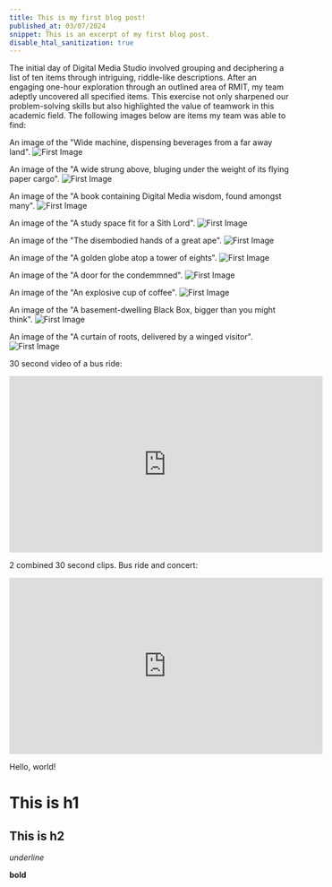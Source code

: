 ```yaml
---
title: This is my first blog post!
published_at: 03/07/2024
snippet: This is an excerpt of my first blog post.
disable_htal_sanitization: true
---
```


The initial day of Digital Media Studio involved grouping and deciphering a list of ten items through intriguing, riddle-like descriptions. After an engaging one-hour exploration through an outlined area of RMIT, my team adeptly uncovered all specified items. This exercise not only sharpened our problem-solving skills but also highlighted the value of teamwork in this academic field. The following images below are items my team was able to find:

An image of the "Wide machine, dispensing beverages from a far away land".
![First Image](/w01s1/IMG_7617.jpg)

An image of the "A wide strung above, bluging under the weight of its flying paper cargo".
![First Image](/w01s1/IMG_7620.jpg)

An image of the "A book containing Digital Media wisdom, found amongst many".
![First Image](/w01s1/IMG_7621.jpg)

An image of the "A study space fit for a Sith Lord".
![First Image](/w01s1/IMG_7622.jpg)

An image of the "The disembodied hands of a great ape".
![First Image](/w01s1/IMG_7623.jpg)

An image of the "A golden globe atop a tower of eights".
![First Image](/w01s1/IMG_7625.jpg)

An image of the "A door for the condemmned".
![First Image](/w01s1/IMG_7626.jpg)

An image of the "An explosive cup of coffee".
![First Image](/w01s1/IMG_7629.jpg)

An image of the "A basement-dwelling Black Box, bigger than you might think".
![First Image](/w01s1/IMG_7630.jpg)

An image of the "A curtain of roots, delivered by a winged visitor".
![First Image](/w01s1/IMG_7631.jpg)


30 second video of a bus ride:

<iframe width="560" height="315" src="https://www.youtube.com/embed/pUz-hvAZB6I?si=QYGmeSVkTc-K_UFd" title="YouTube video player" frameborder="0" allow="accelerometer; autoplay; clipboard-write; encrypted-media; gyroscope; picture-in-picture; web-share" allowfullscreen></iframe>

2 combined 30 second clips. Bus ride and concert:

<iframe width="560" height="315" src="https://www.youtube.com/embed/w47hzQTeD7c?si=_YbFxSWZRltGm5hb" title="YouTube video player" frameborder="0" allow="accelerometer; autoplay; clipboard-write; encrypted-media; gyroscope; picture-in-picture; web-share" allowfullscreen></iframe>


Hello, world!

# This is h1

## This is h2

_underline_

**bold**
